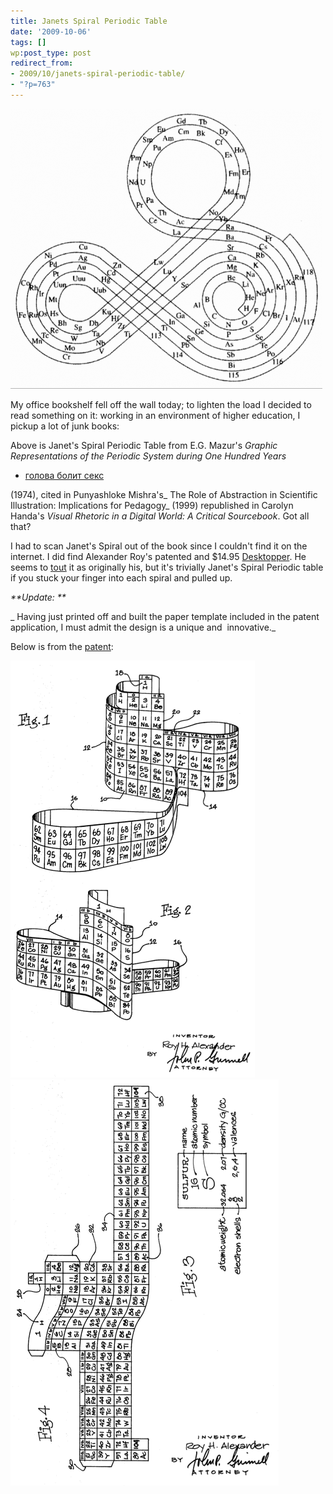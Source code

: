 ```yaml
---
title: Janets Spiral Periodic Table
date: '2009-10-06'
tags: []
wp:post_type: post
redirect_from:
- 2009/10/janets-spiral-periodic-table/
- "?p=763"
---
```


  [ ![Janets Spiral Periodic Table](2009-10-06-Janets-Spiral-Periodic-Table/Janets-Spiral-Periodic-Table-499x448.png "Janets Spiral Periodic Table") ](2009-10-06-Janets-Spiral-Periodic-Table/Janets-Spiral-Periodic-Table.png)

My office bookshelf fell off the wall today; to lighten the load I decided to read something on it: working in an environment of higher education, I pickup a lot of junk books:

Above is Janet's Spiral Periodic Table from E.G. Mazur's _Graphic Representations of the Periodic System during One Hundred Years_

- [голова болит секс](http://nerealp.co.cc/121.html)

(1974), cited in Punyashloke Mishra's_ The Role of Abstraction in Scientific Illustration: Implications for Pedagogy_ (1999) republished in Carolyn Handa's _Visual Rhetoric in a Digital World: A Critical Sourcebook_. Got all that?

I had to scan Janet's Spiral out of the book since I couldn't find it on the internet. I did find Alexander Roy's patented and $14.95 [Desktopper](http://allperiodictables.com/aptpages/apt_1_OrderPageAAE.html). He seems to [tout](http://allperiodictables.com/ClientPages/AAEpages/aaeADI.html) it as originally his, but it's trivially Janet's Spiral Periodic table if you stuck your finger into each spiral and pulled up.

_**Update: **_

_ Having just printed off and built the paper template included in the patent application, I must admit the design is a unique and  innovative._

Below is from the [patent](http://www.google.com/patents?id=ynliAAAAEBAJ&zoom=4&dq=%233581409&pg=PA1#v=onepage&q=%233581409&f=false):

[ ![Alexander Periodic 1](2009-10-06-Janets-Spiral-Periodic-Table/Alexander-Periodic-1.png "Alexander Periodic 1") ](2009-10-06-Janets-Spiral-Periodic-Table/Alexander-Periodic-1.png) [ ![Alexander Periodic 2](2009-10-06-Janets-Spiral-Periodic-Table/Alexander-Periodic-2.png "Alexander Periodic 2") ](2009-10-06-Janets-Spiral-Periodic-Table/Alexander-Periodic-2.png)

